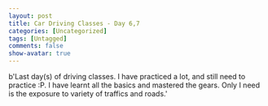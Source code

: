 ```yaml
---
layout: post
title: Car Driving Classes - Day 6,7
categories: [Uncategorized]
tags: [Untagged]
comments: false
show-avatar: true
---
```


b'Last day(s) of driving classes. I have practiced a lot, and still need to practice :P. I have learnt all the basics and mastered the gears. Only I need is the exposure to variety of traffics and roads.'